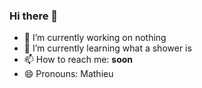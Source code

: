 ### Hi there 👋

- 🔭 I’m currently working on nothing
- 🌱 I’m currently learning what a shower is
- 📫 How to reach me: **soon**
- 😄 Pronouns: Mathieu
